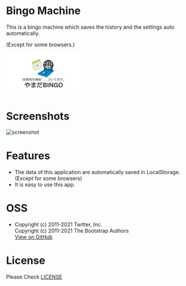 # Bingo Machine
This is a bingo machine which saves the history and the settings auto automatically.

(Except for some browsers.)

<img src="./favicon/ogp.png" alt="OGP Image" width="40%">

# Screenshots
<img src="https://user-images.githubusercontent.com/75155258/115099131-e741cc00-9f6e-11eb-828c-5af2ee9a8199.jpg" alt="screenshot" width="70%">

# Features
- The data of this application are automatically saved in LocalStorage. (Except for some browsers)
- It is easy to use this app.
# OSS
- Copyright (c) 2011-2021 Twitter, Inc.
<br>Copyright (c) 2011-2021 The Bootstrap Authors
<br>[View on GitHub](https://github.com/twbs/bootstrap)
# License
Please Check [LICENSE](LICENSE)
